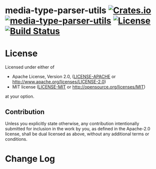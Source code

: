 media-type-parser-utils  [![Crates.io](https://img.shields.io/crates/v/media-type-parser-utils.svg)](https://crates.io/crates/media-type-parser-utils) [![media-type-parser-utils](https://docs.rs/media-type-parser-utils/badge.svg)](https://docs.rs/media-type-parser-utils) [![License](https://img.shields.io/badge/License-MIT%2FApache%202.0-blue.svg)](https://opensource.org/licenses/Apache-2.0) [![Build Status](https://travis-ci.org/1aim/media-type-parser-utils.svg?branch=master)](https://travis-ci.org/1aim/media-type-parser-utils)
=================================


License
=======
Licensed under either of

 * Apache License, Version 2.0, ([LICENSE-APACHE](LICENSE-APACHE) or http://www.apache.org/licenses/LICENSE-2.0)
 * MIT license ([LICENSE-MIT](LICENSE-MIT) or http://opensource.org/licenses/MIT)

at your option.

Contribution
------------
Unless you explicitly state otherwise, any contribution intentionally submitted
for inclusion in the work by you, as defined in the Apache-2.0 license, shall
be dual licensed as above, without any additional terms or conditions.


Change Log
==========
